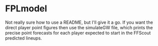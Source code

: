# FPLmodel
Not really sure how to use a README, but I'll give it a go.
If you want the direct player point figures then use the simulateGW file, which prints the precise point forecasts for each player
expected to start in the FFScout predicted lineups.
